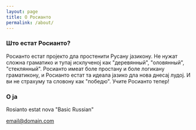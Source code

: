 ```yaml
---
layout: page
title: О Росианто
permalink: /about/
---
```



### Што естат Росианто?

Росианто естат пројекто дла простенити  Русану јазикону. Не нужат сложна граматико и тупај исклученој как "деревянный", "оловянный", "стеклянный". Росианто имеат боле простану и боле логикану граматикону, и Росианто естат та идеала јазико дла нова днесај лудој. И ви не страхуму та словону как "победю". Учите Росианто тепер!

### О ја

Rosianto estat nova "Basic Russian"

[email@domain.com](mailto:email@domain.com)